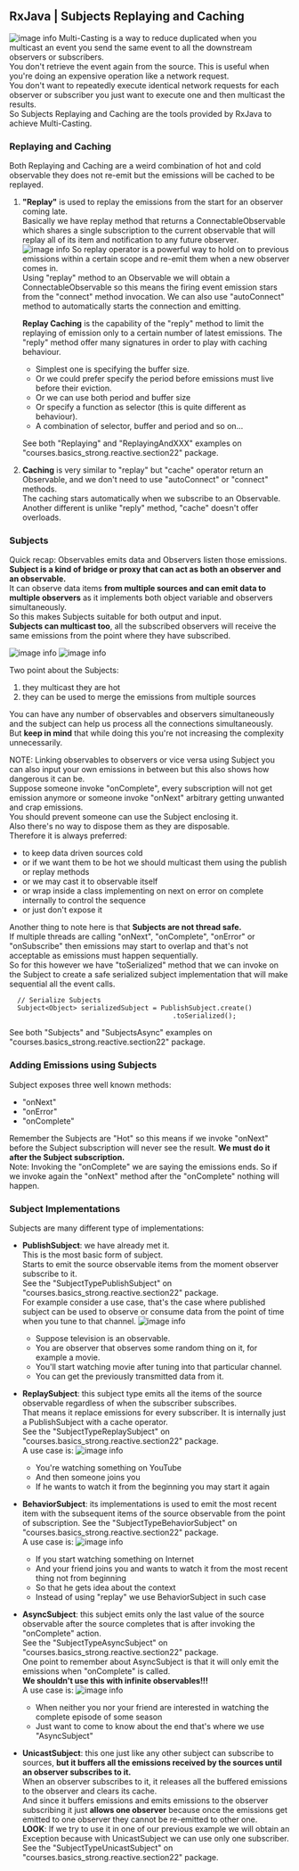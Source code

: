 ## RxJava | Subjects Replaying and Caching  
![image info](./imgs/Schermata_20240912_153920.png "Mind Map")
Multi-Casting is a way to reduce duplicated when you multicast an event you send the same event to all the downstream observers or subscribers.  
You don't retrieve the event again from the source. This is useful when you're doing an expensive operation like a network request.  
You don't want to repeatedly execute identical network requests for each observer or subscriber you just want to execute one and then multicast the results.  
So Subjects Replaying and Caching are the tools provided by RxJava to achieve Multi-Casting.

### Replaying and Caching
Both Replaying and Caching are a weird combination of hot and cold observable they does not re-emit but the emissions will be cached to be replayed.  

1. **"Replay"** is used to replay the emissions from the start for an observer coming late.  
   Basically we have replay method that returns a ConnectableObservable which shares a single subscription to the current observable that will replay all of its item and notification to any future observer.  
   ![image info](./imgs/Schermata_20240913_103840.png "Replay")
   So replay operator is a powerful way to hold on to previous emissions within a certain scope and re-emit them when a new observer comes in.  
   Using "replay" method to an Observable we will obtain a ConnectableObservable so this means the firing event emission stars from the "connect" method invocation. We can also use "autoConnect" method to automatically starts the connection and emitting.  

    **Replay Caching** is the capability of the "reply" method to limit the replaying of emission only to a certain number of latest emissions.
   The "reply" method offer many signatures in order to play with caching behaviour.
   - Simplest one is specifying the buffer size.
   - Or we could prefer specify the period before emissions must live before their eviction.
   - Or we can use both period and buffer size
   - Or specify a function as selector (this is quite different as behaviour).
   - A combination of selector, buffer and period and so on... 

   See both "Replaying" and "ReplayingAndXXX" examples on "courses.basics_strong.reactive.section22" package.

2. **Caching** is very similar to "replay" but "cache" operator return an Observable, and we don't need to use "autoConnect" or "connect" methods.  
   The caching stars automatically when we subscribe to an Observable.  
   Another different is unlike "reply" method, "cache" doesn't offer overloads.

### Subjects
Quick recap: Observables emits data and Observers listen those emissions.  
**Subject is a kind of bridge or proxy that can act as both an observer and an observable.**  
It can observe data items **from multiple sources and can emit data to multiple observers** as it implements both object variable and observers simultaneously.  
So this makes Subjects suitable for both output and input.  
**Subjects can multicast too**, all the subscribed observers will receive the same emissions from the point where they have subscribed.  

![image info](./imgs/Schermata_20240913_122907.png "Subject")
![image info](./imgs/Schermata_20240913_123034.png "Subject")

Two point about the Subjects:
1. they multicast they are hot
2. they can be used to merge the emissions from multiple sources

You can have any number of observables and observers simultaneously and the subject can help us process all the connections simultaneously.  
But **keep in mind** that while doing this you're not increasing the complexity unnecessarily.  

NOTE: Linking observables to observers or vice versa using Subject you can also input your own emissions in between but this also shows how dangerous it can be.  
Suppose someone invoke "onComplete", every subscription will not get emission anymore or someone invoke "onNext" arbitrary getting unwanted and crap emissions.  
You should prevent someone can use the Subject enclosing it.  
Also there's no way to dispose them as they are disposable.  
Therefore it is always preferred: 
- to keep data driven sources cold 
- or if we want them to be hot we should multicast them using the publish or replay methods
- or we may cast it to observable itself
- or wrap inside a class implementing on next on error on complete internally to control the sequence
- or just don't expose it

Another thing to note here is that **Subjects are not thread safe.**  
If multiple threads are calling "onNext", "onComplete", "onError" or "onSubscribe" then emissions may start to overlap and that's not acceptable as emissions must happen sequentially.  
So for this however we have "toSerialized" method that we can invoke on the Subject to create a safe serialized subject implementation that will make sequential all the event calls.

      // Serialize Subjects
      Subject<Object> serializedSubject = PublishSubject.create()
                                             .toSerialized();

See both "Subjects" and "SubjectsAsync" examples on "courses.basics_strong.reactive.section22" package.
   
### Adding Emissions using Subjects
Subject exposes three well known methods:
- "onNext"
- "onError"
- "onComplete"

Remember the Subjects are "Hot" so this means if we invoke "onNext" before the Subject subscription will never see the result. **We must do it after the Subject subscription.**  
Note: Invoking the "onComplete" we are saying the emissions ends. So if we invoke again the "onNext" method after the "onComplete" nothing will happen.

### Subject Implementations
Subjects are many different type of implementations:
- **PublishSubject**: we have already met it.  
  This is the most basic form of subject.  
  Starts to emit the source observable items from the moment observer subscribe to it.  
  See the "SubjectTypePublishSubject" on "courses.basics_strong.reactive.section22" package.  
  For example consider a use case,
  that's the case where published subject can be used to observe or consume data from the point of time when you tune to that channel.
  ![image info](./imgs/Schermata_20240916_154951.png "PublishSubject")
  - Suppose television is an observable.
  - You are observer that observes some random thing on it, for example a movie.
  - You'll start watching movie after tuning into that particular channel.
  - You can get the previously transmitted data from it.

- **ReplaySubject**: this subject type emits all the items of the source observable regardless of when the subscriber subscribes.  
  That means it replace emissions for every subscriber. It is internally just a PublishSubject with a cache operator.  
  See the "SubjectTypeReplaySubject" on "courses.basics_strong.reactive.section22" package.  
  A use case is:
  ![image info](./imgs/Schermata_20240916_160518.png "ReplaySubject")
    - You're watching something on YouTube
    - And then someone joins you
    - If he wants to watch it from the beginning you may start it again

- **BehaviorSubject**: its implementations is used to emit the most recent item with the subsequent items of the source observable from the point of subscription.
  See the "SubjectTypeBehaviorSubject" on "courses.basics_strong.reactive.section22" package.  
  A use case is:
  ![image info](./imgs/Schermata_20240916_160518.png "BehaviorSubject")
    - If you start watching something on Internet
    - And your friend joins you and wants to watch it from the most recent thing not from beginning
    - So that he gets idea about the context
    - Instead of using "replay" we use BehaviorSubject in such case

- **AsyncSubject**: this subject emits only the last value of the source observable after the source completes that is after invoking the "onComplete" action.  
  See the "SubjectTypeAsyncSubject" on "courses.basics_strong.reactive.section22" package.  
  One point to remember about AsyncSubject is that it will only emit the emissions when "onComplete" is called.  
  **We shouldn't use this with infinite observables!!!**   
  A use case is:
  ![image info](./imgs/Schermata_20240916_162527.png "AsyncSubject")
    - When neither you nor your friend are interested in watching the complete episode of some season
    - Just want to come to know about the end that's where we use "AsyncSubject" 

- **UnicastSubject**: this one just like any other subject can subscribe to sources, **but it buffers all the emissions received by the sources until an observer subscribes to it.**  
  When an observer subscribes to it, it releases all the buffered emissions to the observer and clears its cache.  
  And since it buffers emissions and emits emissions to the observer subscribing it just **allows one observer** because once the emissions get emitted to one observer they cannot be re-emitted to other one.  
  **LOOK**: If we try to use it in one of our previous example we will obtain an Exception because with UnicastSubject we can use only one subscriber.  
  See the "SubjectTypeUnicastSubject" on "courses.basics_strong.reactive.section22" package.